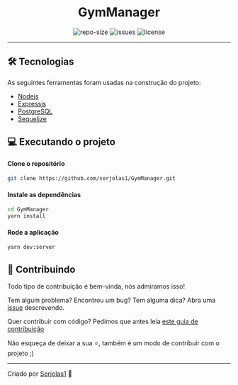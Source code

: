 <div align="center">
  <h1>
    GymManager
  </h1>
  <blockquote>
    <REPO_DESCRIPTION>
  </blockquote>
  <div id="badges">
    <img src="https://img.shields.io/github/repo-size/carlos3g/<REPO_NAME>?color=4000FF" alt="repo-size" />
    <img src="https://img.shields.io/github/issues-raw/carlos3g/<REPO_NAME>?color=4000FF" alt="issues" />
    <img src="https://img.shields.io/github/license/carlos3g/<REPO_NAME>?color=4000FF" alt="license" />
  </div>
</div>

---

## 🛠 Tecnologias

As seguintes ferramentas foram usadas na construção do projeto:

- [Nodejs](https://nodejs.org/en/)
- [Expressjs](https://expressjs.com/pt-br/)
- [PostgreSQL](https://www.postgresql.org/)
- [Sequelize](https://sequelize.org/)

## :computer: Executando o projeto

#### Clone o repositório
```bash
git clone https://github.com/serjolas1/GymManager.git
```

#### Instale as dependências
```bash
cd GymManager
yarn install
```

#### Rode a aplicação
```bash
yarn dev:server
```

## 🤝 Contribuindo 

Todo tipo de contribuição é bem-vinda, nós admiramos isso!

Tem algum problema? Encontrou um bug? Tem alguma dica? Abra uma [issue](https://github.com/carlos3g/GymManager/issues) descrevendo.

Quer contribuir com código? Pedimos que antes leia [este guia de contribuição](https://github.com/firstcontributions/first-contributions)

Não esqueça de deixar a sua ⭐, também é um modo de contribuir com o projeto ;)

---
Criado por [Serjolas1](https://github.com/serjolas1) :purple_heart:
